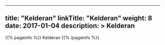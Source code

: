 
---
title: "Kelderan"
linkTitle: "Kelderan"
weight: 8
date: 2017-01-04
description: >
 Kelderan
---

{{% pageinfo %}}
Kelderan
{{% /pageinfo %}}

